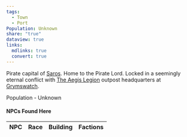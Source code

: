```yaml
---
tags:
  - Town
  - Port
Population: Unknown
share: "true"
dataview: true
links:
  mdlinks: true
  convert: true
---
```


Pirate capital of [Saros](../../../History-&%20Lore/A-Brief-Saros-History.md). Home to the Pirate Lord. Locked in a seemingly eternal conflict with [The Aegis Legion](../../../Peoples-&%20Factions/The%20Aegis%20Legion/The-Aegis-Legion.md) outpost headquarters at [Grymswatch](../Grymswatch/Grymswatch.md). 

Population - Unknown

#### NPCs Found Here
| NPC | Race | Building | Factions |
| --- | ---- | -------- | -------- |
